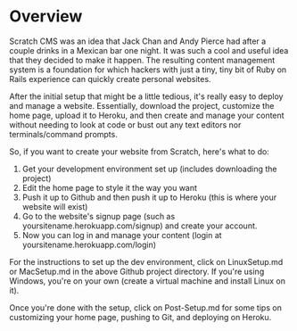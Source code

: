 Overview
========

Scratch CMS was an idea that Jack Chan and Andy Pierce had after a couple drinks in a Mexican bar one night. It was such a cool and useful idea that they decided to make it happen. The resulting content management system is a foundation for which hackers with just a tiny, tiny bit of Ruby on Rails experience can quickly create personal websites.

After the initial setup that might be a little tedious, it's really easy to deploy and manage a website. Essentially, download the project, customize the home page, upload it to Heroku, and then create and manage your content without needing to look at code or bust out any text editors nor terminals/command prompts.

So, if you want to create your website from Scratch, here's what to do:

1. Get your development environment set up (includes downloading the project)
2. Edit the home page to style it the way you want
3. Push it up to Github and then push it up to Heroku (this is where your website will exist)
4. Go to the website's signup page (such as yoursitename.herokuapp.com/signup) and create your account.
5. Now you can log in and manage your content (login at yoursitename.herokuapp.com/login)

For the instructions to set up the dev environment, click on LinuxSetup.md or MacSetup.md in the above Github project directory. If you're using Windows, you're on your own (create a virtual machine and install Linux on it).

Once you're done with the setup, click on Post-Setup.md for some tips on customizing your home page, pushing to Git, and deploying on Heroku.